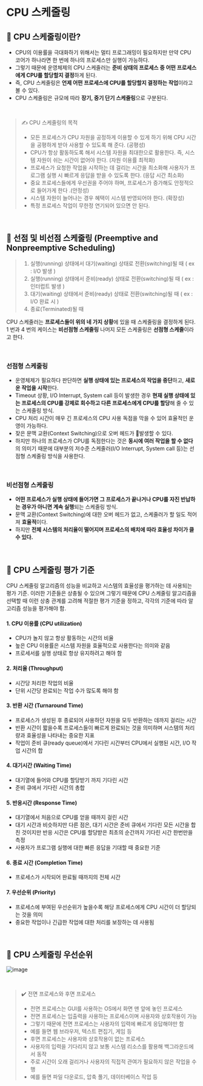 # CPU 스케줄링

## 📌 CPU 스케줄링이란?
- CPU의 이용률을 극대화하기 위해서는 멀티 프로그래밍이 필요하지만 만약 CPU 코어가 하나라면 한 번에 하나의 프로세스만 실행이 가능하다.
- 그렇기 때문에 운영체제의 CPU 스케줄러는 **준비 상태의 프로세스 중 어떤 프로세스에게 CPU를 할당할지 결정**하게 된다.
- 즉, CPU 스케줄링은 **언제 어떤 프로세스에 CPU를 할당할지 결정하는 작업**이라고 볼 수 있다.
- CPU 스케줄링은 규모에 따라 **장기, 중기 단기 스케줄링**으로 구분된다.

<br>

> ✍ CPU 스케줄링의 목적
> - 모든 프로세스가 CPU 자원을 공정하게 이용할 수 있게 하기 위해 CPU 시간을 공평하게 받아 사용할 수 있도록 해 준다. (공평성)
> - CPU가 항상 활동하도록 해서 시스템 자원을 최대한으로 활용한다. 즉, 시스템 자원이 쉬는 시간이 없어야 한다. (자원 이용률 최적화)
> - 프로세스가 요청한 작업을 시작하는 데 걸리는 시간을 최소화해 사용자가 프로그램 실행 시 빠르게 응답을 받을 수 있도록 한다. (응답 시간 최소화)
> - 중요 프로세스들에게 우선권을 주어야 하며, 프로세스가 증가해도 안정적으로 들어가게 한다 .(안정성)
> - 시스템 자원이 늘어나는 경우 혜택이 시스템 반영되어야 한다. (확장성)
> - 특정 프로세스 작업이 무한정 연기되어 있으면 안 된다.

<br>

## 📌 선점 및 비선점 스케줄링 (Preemptive and Nonpreemptive Scheduling)
> 1. 실행(running) 상태에서 대기(waiting) 상태로 전환(switching)될 때 ( ex : I/O 발생 )
> 2. 실행(running) 상태에서 준비(ready) 상태로 전환(switching)될 때 ( ex : 인터럽트 발생 )
> 3. 대기(waiting) 상태에서 준비(ready) 상태로 전환(switching)될 때 ( ex : I/O 완료 시 )
> 4. 종료(Terminated)될 때

CPU 스케줄러는 **프로세스들이 위의 네 가지 상황**에 있을 때 스케줄링을 결정하게 된다.
1 번과 4 번의 케이스는 **비선점형 스케줄링** 나머지 모든 스케줄링은 **선점형 스케줄**이라고 한다.

<br>

### 선점형 스케줄링
- 운영체제가 필요하다 판단하면 **실행 상태에 있는 프로세스의 작업을 중단**하고, **새로운 작업을 시작**한다.
- Timeout 상황, I/O Interrupt, System call 등이 발생한 경우 **현재 실행 상태에 있는 프로세스의 CPU를 강제로 회수하고 다른 프로세스에게 CPU를 할당**해 줄 수 있는 스케줄링 방식.
- CPU 처리 시간이 매우 긴 프로세스의 CPU 사용 독점을 막을 수 있어 효율적인 운영이 가능하다.
- 잦은 문맥 교환(Context Switching)으로 오버 헤드가 발생할 수 있다.
- 하지만 하나의 프로세스가 CPU를 독점한다는 것은 **동시에 여러 작업을 할 수 없다**의 의미기 때문에 대부분의 저수준 스케줄러(I/O Interrupt, System call 등)는 선점형 스케줄링 방식을 사용한다.

<br>

### 비선점형 스케줄링
- **어떤 프로세스가 실행 상태에 들어가면 그 프로세스가 끝나거나 CPU를 자진 반납하는 경우가 아니면 계속 실행**되는 스케줄링 방식.
- 문맥 교환(Context Switching)에 대한 오버 헤드가 없고, 스케줄러가 할 일도 적어져 **효율적**이다.
- 하지만 **전체 시스템의 처리율이 떨어지며 프로세스의 배치에 따라 효율성 차이가 클 수 있다.**


<br>

## 📌 CPU 스케줄링 평가 기준
CPU 스케줄링 알고리즘의 성능을 비교하고 시스템의 효율성을 평가하는 데 사용되는 평가 기준.
이러한 기준들은 상충될 수 있으며 그렇기 때문에 CPU 스케줄링 알고리즘을 선택할 때 이런 상충 관계를 고려해 적절한 평가 기준을 정하고, 각각의 기준에 따라 알고리즘 성능을 평가해야 함.

#### 1. CPU 이용률 (CPU utilization)  
- CPU가 놀지 않고 항상 활동하는 시간의 비율
- 높은 CPU 이용률은 시스템 자원을 효율적으로 사용한다는 의미와 같음
- 프로세서를 실행 상태로 항상 유지하려고 해야 함

#### 2. 처리율 (Throughput)
- 시간당 처리한 작업의 비율
- 단위 시간당 완료되는 작업 수가 많도록 해야 함

#### 3. 반환 시간 (Turnaround Time) 
- 프로세스가 생성된 후 종료되어 사용하던 자원을 모두 반환하는 데까지 걸리는 시간
- 반환 시간이 짧을수록 프로세스들이 빠르게 완료되는 것을 의미하며 시스템의 처리량과 효율성을 나타내는 중요한 지표
- 작업이 준비 큐(ready queue)에서 기다린 시간부터 CPU에서 실행된 시간, I/O 작업 시간의 합

#### 4. 대기시간 (Waiting Time)
- 대기열에 들어와 CPU를 할당받기 까지 기다린 시간
- 준비 큐에서 기다린 시간의 총합

#### 5. 반응시간 (Response Time)
- 대기열에서 처음으로 CPU를 얻을 때까지 걸린 시간
- 대기 시간과 비슷하지만 다른 점은, 대기 시간은 준비 큐에서 기다린 모든 시간을 합친 것이지만 반응 시간은 CPU를 할당받은 최초의 순간까지 기다린 시간 한번만을 측정
- 사용자가 프로그램 실행에 대한 빠른 응답을 기대할 때 중요한 기준

#### 6. 종료 시간 (Completion Time)
- 프로세스가 시작되어 완료될 때까지의 전체 시간

#### 7. 우선순위 (Priority)
- 프로세스에 부여된 우선순위가 높을수록 해당 프로세스에게 CPU 시간이 더 할당되는 것을 의미
- 중요한 작업이나 긴급한 작업에 대한 처리를 보장하는 데 사용됨

<br>

## 📌 CPU 스케줄링 우선순위
![image](https://github.com/cs-study-skk/cs_study/assets/39427152/0697975b-d675-4a5c-81d7-122214db0538)

<br>

> ✔️ 전면 프로세스와 후면 프로세스
> - 전면 프로세스는 GUI를 사용하는 OS에서 화면 맨 앞에 놓인 프로세스
> - 전면 프로세스는 입출력을 사용하는 프로세스이며 사용자와 상호작용이 가능
> - 그렇기 때문에 전면 프로세스는 사용자의 입력에 빠르게 응답해야만 함
> - 예를 들면 웹 브라우저, 텍스트 편집기, 게임 등
> - 후면 프로세스는 사용자와 상호작용이 없는 프로세스
> - 사용자의 입력을 기다리지 않고 보통 시스템 리소스를 활용해 백그라운드에서 동작
> - 주로 시간이 오래 걸리거나 사용자의 직접적 관여가 필요하지 않은 작업을 수행
> - 예를 들면 파일 다운로드, 압축 풀기, 데이터베이스 작업 등
